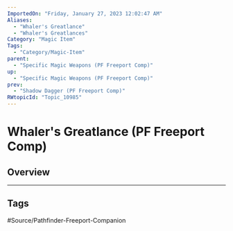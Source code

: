 ```yaml
---
ImportedOn: "Friday, January 27, 2023 12:02:47 AM"
Aliases:
  - "Whaler's Greatlance"
  - "Whaler's Greatlances"
Category: "Magic Item"
Tags:
  - "Category/Magic-Item"
parent:
  - "Specific Magic Weapons (PF Freeport Comp)"
up:
  - "Specific Magic Weapons (PF Freeport Comp)"
prev:
  - "Shadow Dagger (PF Freeport Comp)"
RWtopicId: "Topic_10985"
---
```

# Whaler's Greatlance (PF Freeport Comp)
## Overview

---
## Tags
#Source/Pathfinder-Freeport-Companion

